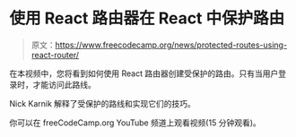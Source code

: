 # 使用 React 路由器在 React 中保护路由

> 原文：<https://www.freecodecamp.org/news/protected-routes-using-react-router/>

在本视频中，您将看到如何使用 React 路由器创建受保护的路由。只有当用户登录时，才能访问此路线。

Nick Karnik 解释了受保护的路线和实现它们的技巧。

你可以在 freeCodeCamp.org YouTube 频道上观看视频(15 分钟观看)。‌